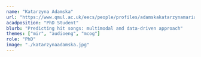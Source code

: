 ```yaml
---
name: "Katarzyna Adamska"
url: "https://www.qmul.ac.uk/eecs/people/profiles/adamskakatarzynamaria.html"
acadposition: "PhD Student"
blurb: "Predicting hit songs: multimodal and data-driven approach"
themes: ["mir", "audioeng", "mcog"]
role: "PhD"
image: "./katarzynaadamska.jpg"
---
```


